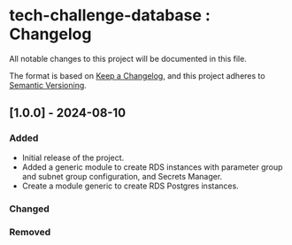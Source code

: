 # tech-challenge-database : Changelog

All notable changes to this project will be documented in this file.

The format is based on [Keep a Changelog](https://keepachangelog.com/en/1.0.0/),
and this project adheres to [Semantic Versioning](https://semver.org/spec/v2.0.0.html).

## [1.0.0] - 2024-08-10

### Added

- Initial release of the project.
- Added a generic module to create RDS instances with parameter group and subnet group configuration, and Secrets Manager.
- Create a module generic to create RDS Postgres instances.

### Changed

### Removed
